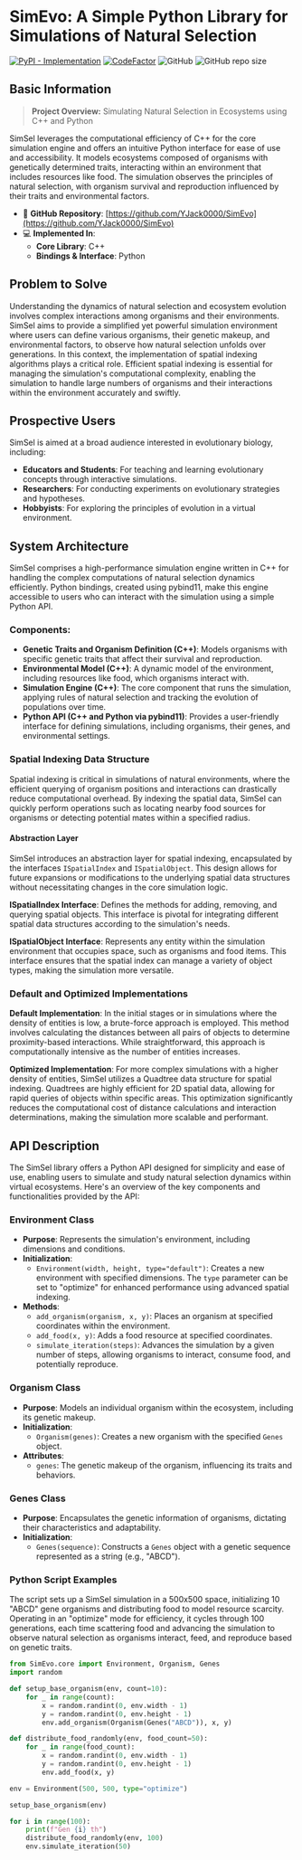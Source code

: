 SimEvo: A Simple Python Library for Simulations of Natural Selection
===

[![PyPI - Implementation](https://img.shields.io/pypi/v/simevopy)](https://pypi.org/project/simevopy/)
[![CodeFactor](https://www.codefactor.io/repository/github/yjack0000/simevo/badge)](https://www.codefactor.io/repository/github/yjack0000/simevo)
![GitHub](https://img.shields.io/github/license/YJack0000/SimEvo)
![GitHub repo size](https://img.shields.io/github/repo-size/YJack0000/SimEvo)

## Basic Information

> **Project Overview:** Simulating Natural Selection in Ecosystems using C++ and Python

SimSel leverages the computational efficiency of C++ for the core simulation engine and offers an intuitive Python interface for ease of use and accessibility. It models ecosystems composed of organisms with genetically determined traits, interacting within an environment that includes resources like food. The simulation observes the principles of natural selection, with organism survival and reproduction influenced by their traits and environmental factors.

- 📂 **GitHub Repository**: [https://github.com/YJack0000/SimEvo](https://github.com/YJack0000/SimEvo)
- 💻 **Implemented In**:
  - **Core Library**: C++
  - **Bindings & Interface**: Python

## Problem to Solve
Understanding the dynamics of natural selection and ecosystem evolution involves complex interactions among organisms and their environments. SimSel aims to provide a simplified yet powerful simulation environment where users can define various organisms, their genetic makeup, and environmental factors, to observe how natural selection unfolds over generations.
In this context, the implementation of spatial indexing algorithms plays a critical role. Efficient spatial indexing is essential for managing the simulation's computational complexity, enabling the simulation to handle large numbers of organisms and their interactions within the environment accurately and swiftly. 

## Prospective Users

SimSel is aimed at a broad audience interested in evolutionary biology, including:
- **Educators and Students**: For teaching and learning evolutionary concepts through interactive simulations.
- **Researchers**: For conducting experiments on evolutionary strategies and hypotheses.
- **Hobbyists**: For exploring the principles of evolution in a virtual environment.

## System Architecture
SimSel comprises a high-performance simulation engine written in C++ for handling the complex computations of natural selection dynamics efficiently. Python bindings, created using pybind11, make this engine accessible to users who can interact with the simulation using a simple Python API.

### Components:

* **Genetic Traits and Organism Definition (C++)**: Models organisms with specific genetic traits that affect their survival and reproduction.
* **Environmental Model (C++)**: A dynamic model of the environment, including resources like food, which organisms interact with.
* **Simulation Engine (C++)**: The core component that runs the simulation, applying rules of natural selection and tracking the evolution of populations over time.
* **Python API (C++ and Python via pybind11)**: Provides a user-friendly interface for defining simulations, including organisms, their genes, and environmental settings.

### Spatial Indexing Data Structure

Spatial indexing is critical in simulations of natural environments, where the efficient querying of organism positions and interactions can drastically reduce computational overhead. By indexing the spatial data, SimSel can quickly perform operations such as locating nearby food sources for organisms or detecting potential mates within a specified radius.

#### Abstraction Layer
SimSel introduces an abstraction layer for spatial indexing, encapsulated by the interfaces `ISpatialIndex` and `ISpatialObject`. This design allows for future expansions or modifications to the underlying spatial data structures without necessitating changes in the core simulation logic.

**ISpatialIndex Interface**: Defines the methods for adding, removing, and querying spatial objects. This interface is pivotal for integrating different spatial data structures according to the simulation's needs.

**ISpatialObject Interface**: Represents any entity within the simulation environment that occupies space, such as organisms and food items. This interface ensures that the spatial index can manage a variety of object types, making the simulation more versatile.

### Default and Optimized Implementations

**Default Implementation**: In the initial stages or in simulations where the density of entities is low, a brute-force approach is employed. This method involves calculating the distances between all pairs of objects to determine proximity-based interactions. While straightforward, this approach is computationally intensive as the number of entities increases.

**Optimized Implementation**: For more complex simulations with a higher density of entities, SimSel utilizes a Quadtree data structure for spatial indexing. Quadtrees are highly efficient for 2D spatial data, allowing for rapid queries of objects within specific areas. This optimization significantly reduces the computational cost of distance calculations and interaction determinations, making the simulation more scalable and performant.

## API Description

The SimSel library offers a Python API designed for simplicity and ease of use, enabling users to simulate and study natural selection dynamics within virtual ecosystems. Here's an overview of the key components and functionalities provided by the API:

### Environment Class

- **Purpose**: Represents the simulation's environment, including dimensions and conditions.
- **Initialization**:
  - `Environment(width, height, type="default")`: Creates a new environment with specified dimensions. The `type` parameter can be set to "optimize" for enhanced performance using advanced spatial indexing.
- **Methods**:
  - `add_organism(organism, x, y)`: Places an organism at specified coordinates within the environment.
  - `add_food(x, y)`: Adds a food resource at specified coordinates.
  - `simulate_iteration(steps)`: Advances the simulation by a given number of steps, allowing organisms to interact, consume food, and potentially reproduce.

### Organism Class

- **Purpose**: Models an individual organism within the ecosystem, including its genetic makeup.
- **Initialization**:
  - `Organism(genes)`: Creates a new organism with the specified `Genes` object.
- **Attributes**:
  - `genes`: The genetic makeup of the organism, influencing its traits and behaviors.

### Genes Class

- **Purpose**: Encapsulates the genetic information of organisms, dictating their characteristics and adaptability.
- **Initialization**:
  - `Genes(sequence)`: Constructs a `Genes` object with a genetic sequence represented as a string (e.g., "ABCD").


### Python Script Examples

The script sets up a SimSel simulation in a 500x500 space, initializing 10 "ABCD" gene organisms and distributing food to model resource scarcity. Operating in an "optimize" mode for efficiency, it cycles through 100 generations, each time scattering food and advancing the simulation to observe natural selection as organisms interact, feed, and reproduce based on genetic traits.

```python
from SimEvo.core import Environment, Organism, Genes
import random

def setup_base_organism(env, count=10):
    for _ in range(count):
        x = random.randint(0, env.width - 1)
        y = random.randint(0, env.height - 1)
        env.add_organism(Organism(Genes("ABCD")), x, y)

def distribute_food_randomly(env, food_count=50):
    for _ in range(food_count):
        x = random.randint(0, env.width - 1)
        y = random.randint(0, env.height - 1)
        env.add_food(x, y)

env = Environment(500, 500, type="optimize")

setup_base_organism(env)

for i in range(100):
    print(f"Gen {i} th")
    distribute_food_randomly(env, 100)
    env.simulate_iteration(50)
```

